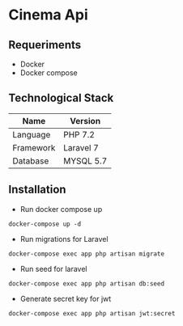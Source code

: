 # Cinema Api

## Requeriments

- Docker
- Docker compose

## Technological Stack 
| Name |	Version |
| --------|------------- |
| Language | PHP	7.2 |
| Framework | Laravel 7 |
| Database | MYSQL 5.7 |

## Installation
- Run docker compose up
```
docker-compose up -d
```

- Run migrations for Laravel
```
docker-compose exec app php artisan migrate
```

- Run seed for laravel
```
docker-compose exec app php artisan db:seed
```

- Generate secret key for jwt
```
docker-compose exec app php artisan jwt:secret
```
